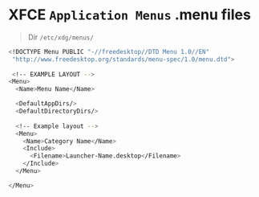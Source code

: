# XFCE `Application Menus` .menu files
> Dir `/etc/xdg/menus/`

```bash
<!DOCTYPE Menu PUBLIC "-//freedesktop//DTD Menu 1.0//EN"
 "http://www.freedesktop.org/standards/menu-spec/1.0/menu.dtd">
 
 <!-- EXAMPLE LAYOUT -->
<Menu>
  <Name>Menu Name</Name>

  <DefaultAppDirs/>
  <DefaultDirectoryDirs/>
  
  <!-- Example layout -->
  <Menu>
    <Name>Category Name</Name>
    <Include>
      <Filename>Launcher-Name.desktop</Filename>
    </Include>
  </Menu>

</Menu>
```
